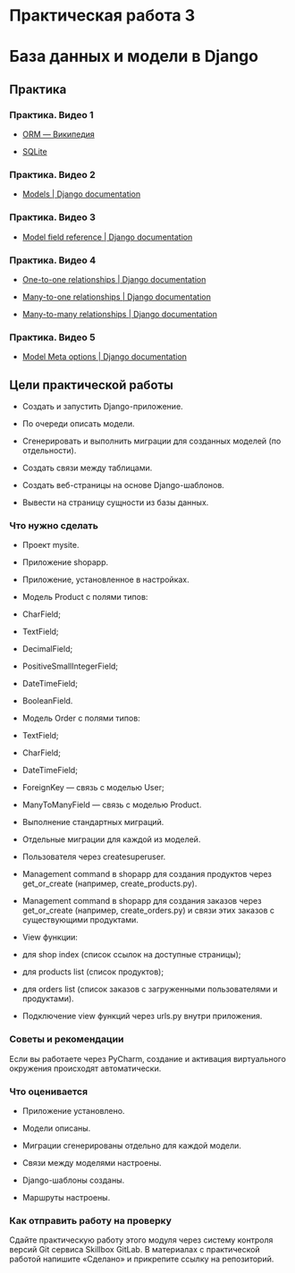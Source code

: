 # Практическая работа 3  
# База данных и модели в Django

  

## Практика

### Практика. Видео 1

-   [ORM — Википедия](https://ru.wikipedia.org/wiki/ORM)
    
-   [SQLite](https://www.sqlite.org/index.html)
    

### Практика. Видео 2

-   [Models | Django documentation](https://docs.djangoproject.com/en/4.1/topics/db/models/)
    

### Практика. Видео 3

-   [Model field reference | Django documentation](https://docs.djangoproject.com/en/4.1/ref/models/fields/)
    

### Практика. Видео 4

-   [One-to-one relationships | Django documentation](https://docs.djangoproject.com/en/4.0/topics/db/examples/one_to_one/)
    
-   [Many-to-one relationships | Django documentation](https://docs.djangoproject.com/en/4.0/topics/db/examples/many_to_one/)
    
-   [Many-to-many relationships | Django documentation](https://docs.djangoproject.com/en/4.0/topics/db/examples/many_to_many/)
    

### Практика. Видео 5

-   [Model Meta options | Django documentation](https://docs.djangoproject.com/en/4.1/ref/models/options/)
    

  

## Цели практической работы 

-   Создать и запустить Django-приложение.
    
-   По очереди описать модели.
    
-   Сгенерировать и выполнить миграции для созданных моделей (по отдельности).
    
-   Создать связи между таблицами.
    
-   Создать веб-страницы на основе Django-шаблонов.
    
-   Вывести на страницу сущности из базы данных.
    

  
  

### Что нужно сделать

-   Проект mysite.
    
-   Приложение shopapp.
    
-   Приложение, установленное в настройках.
    
-   Модель Product с полями типов:
    

-   CharField;
    
-   TextField;
    
-   DecimalField;
    
-   PositiveSmallIntegerField;
    
-   DateTimeField;
    
-   BooleanField.
    

-   Модель Order с полями типов:
    

-   TextField;
    
-   CharField;
    
-   DateTimeField;
    
-   ForeignKey — связь с моделью User;
    
-   ManyToManyField — связь с моделью Product.
    

-   Выполнение стандартных миграций.
    
-   Отдельные миграции для каждой из моделей.
    
-   Пользователя через createsuperuser.
    
-   Management command в shopapp для создания продуктов через get_or_create (например, create_products.py).
    
-   Management command в shopapp для создания заказов через get_or_create (например, create_orders.py) и связи этих заказов с существующими продуктами.
    
-   View функции:
    

-   для shop index (список ссылок на доступные страницы);
    
-   для products list (список продуктов);
    
-   для orders list (список заказов с загруженными пользователями и продуктами).
    

-   Подключение view функций через urls.py внутри приложения.
    

  
  

### Советы и рекомендации

Если вы работаете через PyCharm, создание и активация виртуального окружения происходят автоматически.

  

### Что оценивается

-   Приложение установлено.
    
-   Модели описаны.
    
-   Миграции сгенерированы отдельно для каждой модели.
    
-   Связи между моделями настроены.
    
-   Django-шаблоны созданы.
    
-   Маршруты настроены.
    

  

### Как отправить работу на проверку

Сдайте практическую работу этого модуля через систему контроля версий Git сервиса Skillbox GitLab. В материалах с практической работой напишите «Сделано» и прикрепите ссылку на репозиторий.

